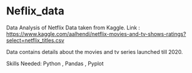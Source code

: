 # Neflix_data
Data Analysis of Netflix Data taken from Kaggle.
Link : https://www.kaggle.com/aalhendi/netflix-movies-and-tv-shows-ratings?select=netflix_titles.csv

Data contains details about the movies and tv series launched till 2020.

Skills Needed:
Python , Pandas , Pyplot
